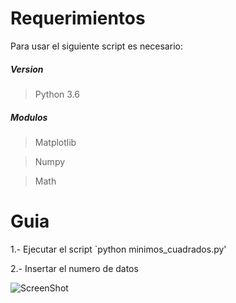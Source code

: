# Requerimientos
Para usar el siguiente script es necesario:
##### Version
> Python 3.6
##### Modulos
> Matplotlib

> Numpy

> Math

# Guia
1.- Ejecutar el script
`python minimos_cuadrados.py'

2.- Insertar el numero de datos

![ScreenShot](https://raw.github.com/index-0/Regresion/master/Images/1.png)

